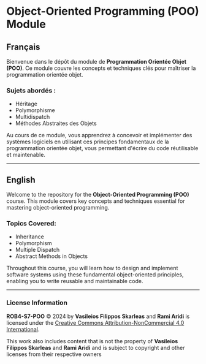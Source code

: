 # Object-Oriented Programming (POO) Module

## Français

Bienvenue dans le dépôt du module de **Programmation Orientée Objet (POO)**. Ce module couvre les concepts et techniques clés pour maîtriser la programmation orientée objet.

### Sujets abordés :
- Héritage
- Polymorphisme
- Multidispatch
- Méthodes Abstraites des Objets

Au cours de ce module, vous apprendrez à concevoir et implémenter des systèmes logiciels en utilisant ces principes fondamentaux de la programmation orientée objet, vous permettant d'écrire du code réutilisable et maintenable.


---

## English

Welcome to the repository for the **Object-Oriented Programming (POO)** course. This module covers key concepts and techniques essential for mastering object-oriented programming.

### Topics Covered:
- Inheritance
- Polymorphism
- Multiple Dispatch
- Abstract Methods in Objects

Throughout this course, you will learn how to design and implement software systems using these fundamental object-oriented principles, enabling you to write reusable and maintainable code.

---

### License Information

**ROB4-S7-POO** © 2024 by **Vasileios Filippos Skarleas** and **Rami Aridi** is licensed under the [Creative Commons Attribution-NonCommercial 4.0 International](https://creativecommons.org/licenses/by-nc/4.0/). 

This work also includes content that is not the property of **Vasileios Filippos Skarleas** and **Rami Aridi** and is subject to copyright and other licenses from their respective owners
